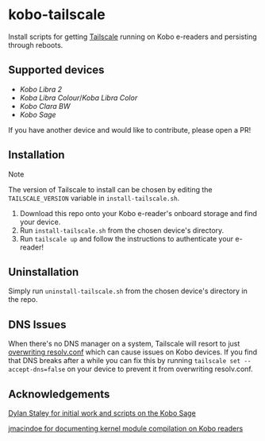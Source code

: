 # kobo-tailscale
Install scripts for getting [Tailscale](https://tailscale.com) running on Kobo e-readers and persisting through reboots.

## Supported devices
- *Kobo Libra 2*
- *Koba Libra Colour*/*Koba Libra Color*
- *Kobo Clara BW*
- *Kobo Sage*

If you have another device and would like to contribute, please open a PR!

## Installation
> [!NOTE]  
> The version of Tailscale to install can be chosen by editing the `TAILSCALE_VERSION` variable in `install-tailscale.sh`.

1. Download this repo onto your Kobo e-reader's onboard storage and find your device.
2. Run `install-tailscale.sh` from the chosen device's directory.
3. Run `tailscale up` and follow the instructions to authenticate your e-reader!

## Uninstallation
Simply run `uninstall-tailscale.sh` from the chosen device's directory in the repo.

## DNS Issues
When there's no DNS manager on a system, Tailscale will resort to just [overwriting resolv.conf](https://tailscale.com/kb/1235/resolv-conf/)
which can cause issues on Kobo devices. If you find that DNS breaks after a while you can fix this by running
`tailscale set --accept-dns=false` on your device to prevent it from overwriting resolv.conf.

## Acknowledgements
[Dylan Staley for initial work and scripts on the Kobo Sage](https://dstaley.com/posts/tailscale-on-kobo-sage)

[jmacindoe for documenting kernel module compilation on Kobo readers](https://github.com/jmacindoe/kobo-kernel-modules)
